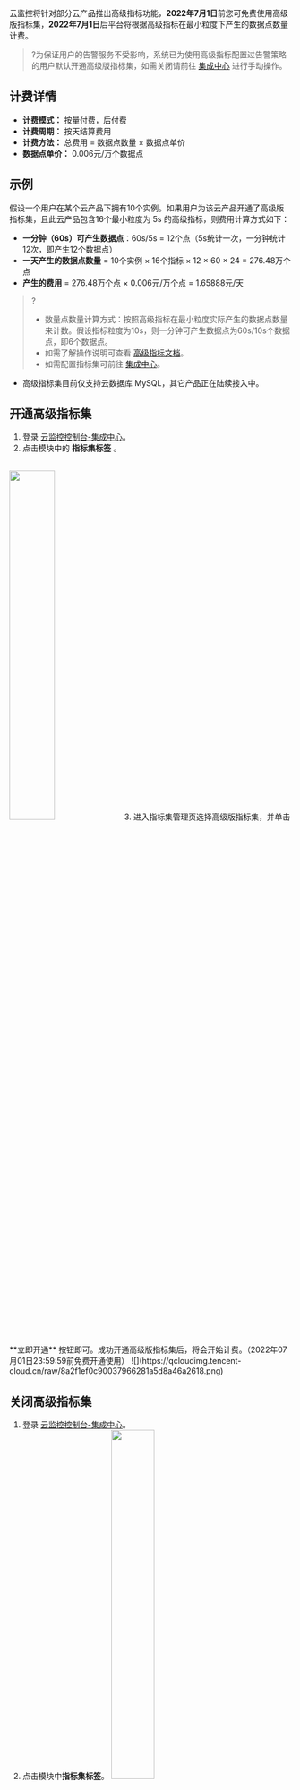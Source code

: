 云监控将针对部分云产品推出高级指标功能，**2022年7月1日**前您可免费使用高级版指标集，**2022年7月1日**后平台将根据高级指标在最小粒度下产生的数据点数量计费。
>?为保证用户的告警服务不受影响，系统已为使用高级指标配置过告警策略的用户默认开通高级版指标集，如需关闭请前往 [集成中心](https://console.cloud.tencent.com/monitor/integration) 进行手动操作。


## 计费详情 
- **计费模式：** 按量付费，后付费
- **计费周期：** 按天结算费用
- **计费方法：** 总费用 = 数据点数量 × 数据点单价
- **数据点单价：** 0.006元/万个数据点


## 示例
假设一个用户在某个云产品下拥有10个实例。如果用户为该云产品开通了高级版指标集，且此云产品包含16个最小粒度为 5s 的高级指标，则费用计算方式如下：
- **一分钟（60s）可产生数据点**：60s/5s = 12个点（5s统计一次，一分钟统计12次，即产生12个数据点）
- **一天产生的数据点数量** = 10个实例 × 16个指标 × 12 × 60 × 24 = 276.48万个点 
- **产生的费用** = 276.48万个点 × 0.006元/万个点 = 1.65888元/天

>?
>- 数量点数量计算方式：按照高级指标在最小粒度实际产生的数据点数量来计数。假设指标粒度为10s，则一分钟可产生数据点为60s/10s个数据点，即6个数据点。
 >  - 如需了解操作说明可查看 [高级指标文档](https://cloud.tencent.com/document/product/248/74347)。
 >  - 如需配置指标集可前往 [集成中心](https://console.cloud.tencent.com/monitor/integration)。
- 高级指标集目前仅支持云数据库 MySQL，其它产品正在陆续接入中。

## 开通高级指标集
1. 登录 [云监控控制台-集成中心](https://console.cloud.tencent.com/monitor/integration)。
2. 点击模块中的 **指标集标签** 。
<br>
<img src="https://qcloudimg.tencent-cloud.cn/raw/a700c0fd422a31d4174070f1e07068da.png" width="40%"></img>
3. 进入指标集管理页选择高级版指标集，并单击 **立即开通** 按钮即可。成功开通高级版指标集后，将会开始计费。（2022年07月01日23:59:59前免费开通使用）
![](https://qcloudimg.tencent-cloud.cn/raw/8a2f1ef0c90037966281a5d8a46a2618.png)


## 关闭高级指标集
1. 登录 [云监控控制台-集成中心](https://console.cloud.tencent.com/monitor/integration)。
2. 点击模块中**指标集标签**。
<img src="https://qcloudimg.tencent-cloud.cn/raw/f98c0e2b9dfa613f04f1b768043d8bea.png" width="40%"></img>
3. 进入指标集管理页选择基础版指标集，并单击 **免费使用** 按钮即可，成功切换为基础版指标集后将会停止计费。
<img src="https://qcloudimg.tencent-cloud.cn/raw/d7cde17b1318b9b167deb9b23d9a7043.png" width="60%"></img>

